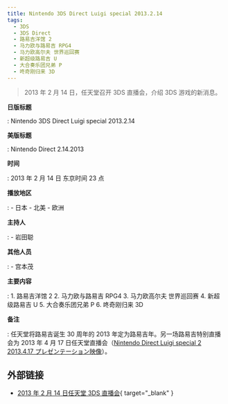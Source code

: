 ```yaml
---
title: Nintendo 3DS Direct Luigi special 2013.2.14
tags:
  - 3DS
  - 3DS Direct
  - 路易吉洋馆 2
  - 马力欧与路易吉 RPG4
  - 马力欧高尔夫 世界巡回赛
  - 新超级路易吉 U
  - 大合奏乐团兄弟 P
  - 咚奇刚归来 3D
---
```


> 2013 年 2 月 14 日，任天堂召开 3DS 直播会，介绍 3DS 游戏的新消息。

**日版标题**

:   Nintendo 3DS Direct Luigi special 2013.2.14

**美版标题**

:   Nintendo Direct 2.14.2013

**时间**

:   2013 年 2 月 14 日 东京时间 23 点

**播放地区**

:   - 日本
    - 北美
    - 欧洲

**主持人**

:   - 岩田聪

**其他人员**

:   - 宫本茂

**主要内容**

:   1. 路易吉洋馆 2
    2. 马力欧与路易吉 RPG4
    3. 马力欧高尔夫 世界巡回赛
    4. 新超级路易吉 U
    5. 大合奏乐团兄弟 P
    6. 咚奇刚归来 3D

**备注**

:   任天堂将路易吉诞生 30 周年的 2013 年定为路易吉年。另一场路易吉特别直播会为 2013 年 4 月 17 日任天堂直播会（[Nintendo Direct Luigi special 2 2013.4.17 プレゼンテーション映像](./2013-04-17-Nintendo-Direct.md)）。

## 外部链接

- [2013 年 2 月 14 日任天堂 3DS 直播会](https://www.bilibili.com/video/BV1bJ411v7Wr/){ target="_blank" }
